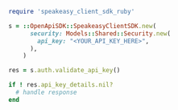 <!-- Start SDK Example Usage [usage] -->
```ruby
require 'speakeasy_client_sdk_ruby'

s = ::OpenApiSDK::SpeakeasyClientSDK.new(
      security: Models::Shared::Security.new(
        api_key: "<YOUR_API_KEY_HERE>",
      ),
    )

res = s.auth.validate_api_key()

if ! res.api_key_details.nil?
  # handle response
end

```
<!-- End SDK Example Usage [usage] -->